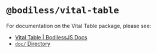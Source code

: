 # `@bodiless/vital-table`

For documentation on the Vital Table package, please see:

- [Vital Table | BodilessJS Docs](https://johnsonandjohnson.github.io/Bodiless-JS/#/VitalDesignSystem/Components/VitalTable/)
- [`doc/` Directory](./doc)
